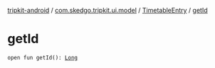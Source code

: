 [tripkit-android](../../index.md) / [com.skedgo.tripkit.ui.model](../index.md) / [TimetableEntry](index.md) / [getId](./get-id.md)

# getId

`open fun getId(): `[`Long`](https://kotlinlang.org/api/latest/jvm/stdlib/kotlin/-long/index.html)